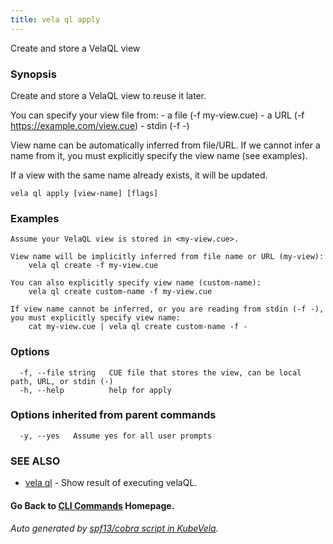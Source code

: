 ```yaml
---
title: vela ql apply
---
```


Create and store a VelaQL view

### Synopsis

Create and store a VelaQL view to reuse it later.

You can specify your view file from:
	- a file (-f my-view.cue)
	- a URL (-f https://example.com/view.cue)
	- stdin (-f -)

View name can be automatically inferred from file/URL.
If we cannot infer a name from it, you must explicitly specify the view name (see examples).

If a view with the same name already exists, it will be updated.

```
vela ql apply [view-name] [flags]
```

### Examples

```
Assume your VelaQL view is stored in <my-view.cue>.

View name will be implicitly inferred from file name or URL (my-view):
	vela ql create -f my-view.cue

You can also explicitly specify view name (custom-name):
	vela ql create custom-name -f my-view.cue

If view name cannot be inferred, or you are reading from stdin (-f -), you must explicitly specify view name:
	cat my-view.cue | vela ql create custom-name -f -
```

### Options

```
  -f, --file string   CUE file that stores the view, can be local path, URL, or stdin (-)
  -h, --help          help for apply
```

### Options inherited from parent commands

```
  -y, --yes   Assume yes for all user prompts
```

### SEE ALSO

* [vela ql](vela_ql)	 - Show result of executing velaQL.

#### Go Back to [CLI Commands](vela) Homepage.


###### Auto generated by [spf13/cobra script in KubeVela](https://github.com/kubevela/kubevela/tree/master/hack/docgen).
